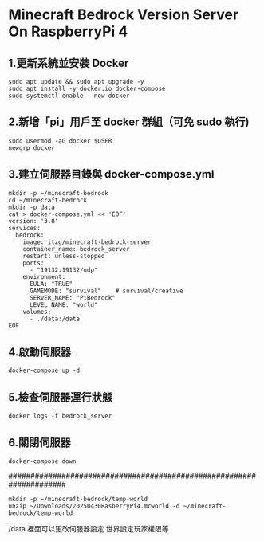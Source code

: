# Minecraft Bedrock Version Server On RaspberryPi 4  
  
  
## 1.更新系統並安裝 Docker  
```
sudo apt update && sudo apt upgrade -y
sudo apt install -y docker.io docker-compose
sudo systemctl enable --now docker
```

## 2.新增「pi」用戶至 docker 群組（可免 sudo 執行)  
```
sudo usermod -aG docker $USER
newgrp docker
```
## 3.建立伺服器目錄與 docker-compose.yml  
```
mkdir -p ~/minecraft-bedrock
cd ~/minecraft-bedrock
mkdir -p data 
cat > docker-compose.yml << 'EOF'
version: '3.8'
services:
  bedrock:
    image: itzg/minecraft-bedrock-server
    container_name: bedrock_server
    restart: unless-stopped
    ports:
      - "19132:19132/udp"
    environment:
      EULA: "TRUE"            
      GAMEMODE: "survival"    # survival/creative
      SERVER_NAME: "PiBedrock"
      LEVEL_NAME: "world"
    volumes:              
      - ./data:/data      
EOF
```
## 4.啟動伺服器  
```
docker-compose up -d
```

## 5.檢查伺服器運行狀態  
```
docker logs -f bedrock_server
```
## 6.關閉伺服器  
```
docker-compose down 
```
#####################################################################

```
mkdir -p ~/minecraft-bedrock/temp-world  
unzip ~/Downloads/20250430RasberryPi4.mcworld -d ~/minecraft-bedrock/temp-world
```
/data 裡面可以更改伺服器設定 世界設定玩家權限等  
